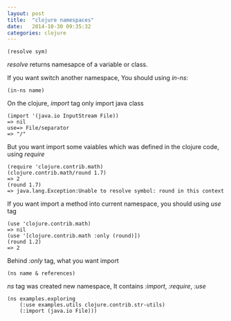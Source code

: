 ```yaml
---
layout: post
title:  "clojure namespaces"
date:   2014-10-30 09:35:32
categories: clojure
---
```


	(resolve sym)

*resolve* returns namesapce of a variable or class.

If you want switch another namespace, You should using *in-ns*:

	(in-ns name)

On the clojure, *import* tag only import java class

	(import '(java.io InputStream File))
	=> nil
	use=> File/separator
	=> "/"

But you want import some vaiables which was defined in the clojure code, using *require*

	(require 'clojure.contrib.math)
	(clojure.contrib.math/round 1.7)
	=> 2
	(round 1.7)
	=> java.lang.Exception:Unable to resolve symbol: round in this context

If you want import a method into current namespace, you should using *use* tag

	(use 'clojure.contrib.math)
	=> nil
	(use '[clojure.contrib.math :only (round)])
	(round 1.2)
	=> 2

Behind *:only* tag, what you want import

	(ns name & references)

*ns* tag was created new namespace, It contains *:import*, *:require*, *:use*

	(ns examples.exploring
    	(:use examples.utils clojure.contrib.str-utils)
    	(:import (java.io File)))
